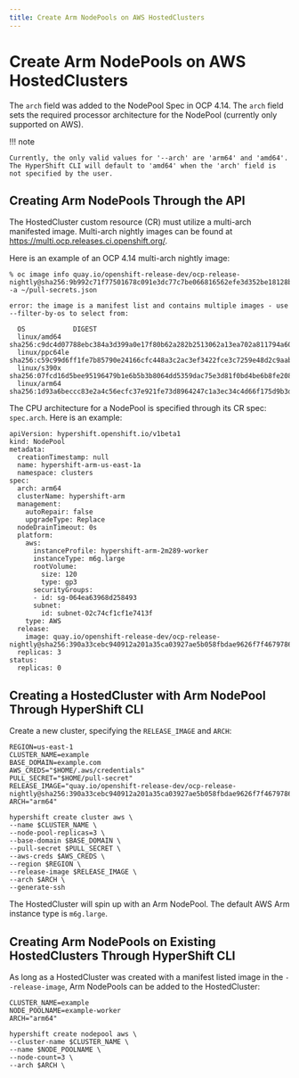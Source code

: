 ```yaml
---
title: Create Arm NodePools on AWS HostedClusters
---
```


# Create Arm NodePools on AWS HostedClusters

The `arch` field was added to the NodePool Spec in OCP 4.14. The `arch` field sets the required processor architecture for the NodePool (currently only supported on AWS).

!!! note 

    Currently, the only valid values for '--arch' are 'arm64' and 'amd64'. The HyperShift CLI will default to 'amd64' when the 'arch' field is not specified by the user.

## Creating Arm NodePools Through the API
The HostedCluster custom resource (CR) must utilize a multi-arch manifested image. Multi-arch nightly images can be found at https://multi.ocp.releases.ci.openshift.org/.

Here is an example of an OCP 4.14 multi-arch nightly image:
```
% oc image info quay.io/openshift-release-dev/ocp-release-nightly@sha256:9b992c71f77501678c091e3dc77c7be066816562efe3d352be18128b8e8fce94 -a ~/pull-secrets.json

error: the image is a manifest list and contains multiple images - use --filter-by-os to select from:

  OS            DIGEST
  linux/amd64   sha256:c9dc4d07788ebc384a3d399a0e17f80b62a282b2513062a13ea702a811794a60
  linux/ppc64le sha256:c59c99d6ff1fe7b85790e24166cfc448a3c2ac3ef3422fce3c7259e48d2c9aab
  linux/s390x   sha256:07fcd16d5bee95196479b1e6b5b3b8064dd5359dac75e3d81f0bd4be6b8fe208
  linux/arm64   sha256:1d93a6beccc83e2a4c56ecfc37e921fe73d8964247c1a3ec34c4d66f175d9b3d
```

The CPU architecture for a NodePool is specified through its CR spec: `spec.arch`. Here is an example:
```
apiVersion: hypershift.openshift.io/v1beta1
kind: NodePool
metadata:
  creationTimestamp: null
  name: hypershift-arm-us-east-1a
  namespace: clusters
spec:
  arch: arm64
  clusterName: hypershift-arm
  management:
    autoRepair: false
    upgradeType: Replace
  nodeDrainTimeout: 0s
  platform:
    aws:
      instanceProfile: hypershift-arm-2m289-worker
      instanceType: m6g.large
      rootVolume:
        size: 120
        type: gp3
      securityGroups:
      - id: sg-064ea63968d258493
      subnet:
        id: subnet-02c74cf1cf1e7413f
    type: AWS
  release:
    image: quay.io/openshift-release-dev/ocp-release-nightly@sha256:390a33cebc940912a201a35ca03927ae5b058fbdae9626f7f4679786cab4fb1c
  replicas: 3
status:
  replicas: 0
```

## Creating a HostedCluster with Arm NodePool Through HyperShift CLI

Create a new cluster, specifying the `RELEASE_IMAGE` and `ARCH`:

```shell linenums="1"
REGION=us-east-1
CLUSTER_NAME=example
BASE_DOMAIN=example.com
AWS_CREDS="$HOME/.aws/credentials"
PULL_SECRET="$HOME/pull-secret"
RELEASE_IMAGE="quay.io/openshift-release-dev/ocp-release-nightly@sha256:390a33cebc940912a201a35ca03927ae5b058fbdae9626f7f4679786cab4fb1c"
ARCH="arm64"

hypershift create cluster aws \
--name $CLUSTER_NAME \
--node-pool-replicas=3 \
--base-domain $BASE_DOMAIN \
--pull-secret $PULL_SECRET \
--aws-creds $AWS_CREDS \
--region $REGION \
--release-image $RELEASE_IMAGE \
--arch $ARCH \
--generate-ssh
```

The HostedCluster will spin up with an Arm NodePool. The default AWS Arm instance type is `m6g.large`.

## Creating Arm NodePools on Existing HostedClusters Through HyperShift CLI

As long as a HostedCluster was created with a manifest listed image in the `--release-image`, Arm NodePools can be added to the HostedCluster:

```shell linenums="1"
CLUSTER_NAME=example
NODE_POOLNAME=example-worker
ARCH="arm64"

hypershift create nodepool aws \
--cluster-name $CLUSTER_NAME \
--name $NODE_POOLNAME \
--node-count=3 \
--arch $ARCH \
```